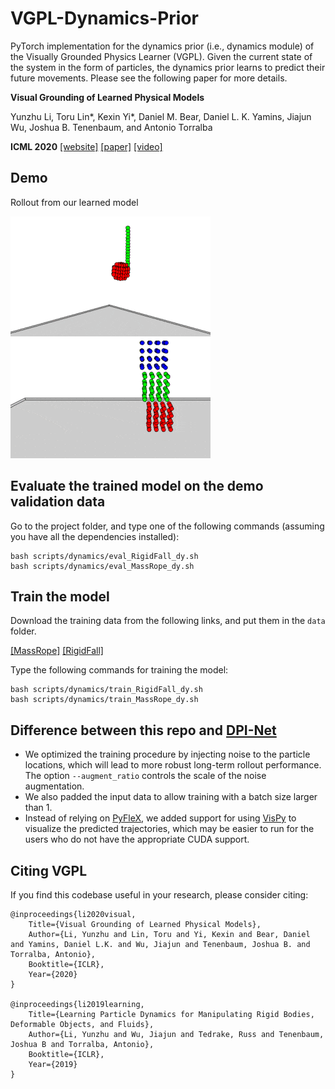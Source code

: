 # VGPL-Dynamics-Prior

PyTorch implementation for the dynamics prior (i.e., dynamics module) of the Visually Grounded Physics Learner (VGPL). Given the current state of the system in the form of particles, the dynamics prior learns to predict their future movements. Please see the following paper for more details.

**Visual Grounding of Learned Physical Models**

Yunzhu Li, Toru Lin*, Kexin Yi*, Daniel M. Bear, Daniel L. K. Yamins, Jiajun Wu, Joshua B. Tenenbaum, and Antonio Torralba

**ICML 2020**
[[website]](http://visual-physics-grounding.csail.mit.edu/) [[paper]](https://arxiv.org/abs/2004.13664) [[video]](https://www.youtube.com/watch?v=P_LrG0lzc-0&feature=youtu.be)


## Demo

Rollout from our learned model

![](imgs/MassRope.gif)  ![](imgs/RigidFall.gif)


## Evaluate the trained model on the demo validation data

Go to the project folder, and type one of the following commands (assuming you have all the dependencies installed):

    bash scripts/dynamics/eval_RigidFall_dy.sh
    bash scripts/dynamics/eval_MassRope_dy.sh
    
## Train the model

Download the training data from the following links, and put them in the `data` folder.

[[MassRope]](https://www.dropbox.com/s/mqc87hwo9sdubnu/data_MassRope.zip?dl=0) [[RigidFall]](https://www.dropbox.com/s/hra0okrkg99h0bb/data_RigidFall.zip?dl=0)

Type the following commands for training the model:

    bash scripts/dynamics/train_RigidFall_dy.sh
    bash scripts/dynamics/train_MassRope_dy.sh
    
## Difference between this repo and [DPI-Net](https://github.com/YunzhuLi/DPI-Net)

- We optimized the training procedure by injecting noise to the particle locations, which will lead to more robust long-term rollout performance. The option `--augment_ratio` controls the scale of the noise augmentation.
- We also padded the input data to allow training with a batch size larger than 1.
- Instead of relying on [PyFleX](https://github.com/YunzhuLi/PyFleX), we added support for using [VisPy](http://vispy.org/) to visualize the predicted trajectories, which may be easier to run for the users who do not have the appropriate CUDA support.


## Citing VGPL

If you find this codebase useful in your research, please consider citing:

    @inproceedings{li2020visual,
        Title={Visual Grounding of Learned Physical Models},
        Author={Li, Yunzhu and Lin, Toru and Yi, Kexin and Bear, Daniel and Yamins, Daniel L.K. and Wu, Jiajun and Tenenbaum, Joshua B. and Torralba, Antonio},
        Booktitle={ICLR},
        Year={2020}
    }

    @inproceedings{li2019learning,
        Title={Learning Particle Dynamics for Manipulating Rigid Bodies, Deformable Objects, and Fluids},
        Author={Li, Yunzhu and Wu, Jiajun and Tedrake, Russ and Tenenbaum, Joshua B and Torralba, Antonio},
        Booktitle={ICLR},
        Year={2019}
    }
